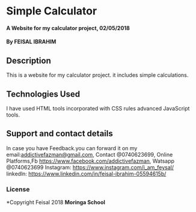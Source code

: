# Simple Calculator
#### A Website for my calculator project, 02/05/2018
#### By **FEISAL IBRAHIM**
## Description
This is a website for my calculator project. it includes simple calculations.
## Technologies Used
I have used HTML tools incorporated with CSS rules advanced JavaScript tools.
## Support and contact details
In case you have Feedback.you can forward it on my email:addictivefazman@gmail.com,
Contact @0740623699,
Online Platforms,Fb https://www.facebook.com/addictivefazman,
                Watsapp @0740623699   Instagram: https://www.instagram.com/i_am_feysal/
                linkedln: https://www.linkedin.com/in/feisal-ibrahim-05594615b/

### License
*Copyright Feisal 2018 **Moringa School**
